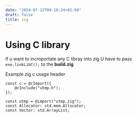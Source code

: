 ```yaml
---
date: "2024-07-22T09:10:24+02:00"
draft: false
title: zig
---
```


# Using C library

If u want to incroportate any C libray into zig U have to pass
`exe.linkLibC();` to the **build.zig**

Example zig c usage header

``` zig
const c = @cImport({
    @cInclude("utmp.h");
});

const utmp = @import("utmp.zig");
const Allocator: std.mem.Allocator;
const Vector: std.ArrayList;
```
